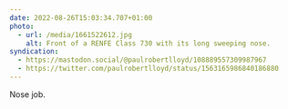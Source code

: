 ```yaml
---
date: 2022-08-26T15:03:34.707+01:00
photo:
  - url: /media/1661522612.jpg
    alt: Front of a RENFE Class 730 with its long sweeping nose.
syndication:
  - https://mastodon.social/@paulrobertlloyd/108889557309987967
  - https://twitter.com/paulrobertlloyd/status/1563165986840186880
---
```

Nose job.
